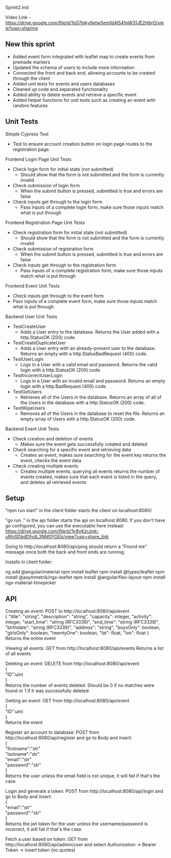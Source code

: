 Sprint2.md 

Video Link - https://drive.google.com/file/d/1pS7bjky6etw5em1d4lS41pW31JE2HbrO/view?usp=sharing


## New this sprint

* Added event form integrated with leaflet map to create events from premade markers
* Updated the schema of users to include more information
* Connected the front and back end, allowing accounts to be created through the client
* Added unit tests for events and users databases
* Cleaned up code and separated functionality
* Added ability to delete events and retrieve a specific event
* Added helper functions for unit tests such as creating an event with random features

## Unit Tests

Simple Cypress Test 
* Test to ensure account creation button on login page routes to the registration page.

Frontend Login Page Unit Tests
* Check login form for initial state (not submitted) 
    * Should show that the form is not submitted and the form is currently invalid
* Check submission of login form
    * When the submit button is pressed, submitted is true and errors are false
* Check inputs get through to the login form
    * Pass inputs of a complete login form, make sure those inputs match what is put through

Frontend Registration Page Unit Tests
* Check registration form for initial state (not submitted) 
    * Should show that the form is not submitted and the form is currently invalid
* Check submission of registration form
    * When the submit button is pressed, submitted is true and errors are false
* Check inputs get through to the registration form
    * Pass inputs of a complete registration form, make sure those inputs match what is put through

Frontend Event Unit Tests
* Check inputs get through to the event form
* Pass inputs of a complete event form, make sure those inputs match what is put through

Backend User Unit Tests
* TestCreateUser
    * Adds a User entry to the database. Returns the User added with a http.StatusOK (200) code.
* TestCreateDuplicateUser
    * Adds a User entry with an already-present user to the database. Returns an empty with a http.StatusBadRequest (400) code.
* TestUserLogin
    * Logs in a User with a valid email and password. Returns the valid login with a http.StatusOK (200) code.
* TestIncorrectUserLogin
    * Logs in a User with an invalid email and password. Returns an empty login with a http.BadRequest (400) code.
* TestGetUsers
    * Retrieves all of the Users in the database. Returns an array of all of the Users in the database with a http.StatusOK (200) code.
* TestWipeUsers
    * Removes all of the Users in the database to reset the file. Returns an empty array of Users with a http.StatusOK (200) code.

Backend Event Unit Tests
* Check creation and deletion of events
    * Makes sure the event gets successfully created and deleted
* Check searching for a specific event and retrieving data
    * Creates an event, makes sure searching for the event key returns the event, checks the event data
* Check creating multiple events
    * Creates multiple events, querying all events returns the number of events created, makes sure that each event is listed in the query, and deletes all retrieved events

## Setup

"npm run start" in the client folder starts the client on localhost:8080/

"go run ." in the api folder starts the api on localhost 8080. If you don't have go configured, you can use the executable here instead: https://drive.google.com/file/d/1jr8vKzrJmk-uRhi0DbdDfydL3NM0YGEb/view?usp=share_link

Going to http://localhost:8080/api/ping should return a "Found me" message once both the back and front ends are running.

Installs in client folder:

ng add @angular/material
npm install leaflet
npm install @types/leaflet
npm install @asymmetrik/ngx-leaflet
npm install @angular/flex-layout
npm install ngx-material-timepicker

## API

Creating an event: POST to http://localhost:8080/api/event  
{
"title": "string",
"description": "string",
"capacity": integer,
"activity": integer,
"start_time": "string (RFC3339)",
"end_time": "string (RFC3339)",
"birthdate": "string (RFC3339)",
"address": "string",
"boysOnly": boolean,
"girlsOnly": boolean,
"twentyOne": boolean,
"lat": float,
"lon": float
}
Returns the entire event

Viewing all events: GET from http://localhost:8080/api/events Returns a list of all events

Deleting an event: DELETE from http://localhost:8080/api/event  
{  
"ID":uint  
}  
Returns the number of events deleted. Should be 0 if no matches were found or 1 if it was successfully deleted.

Getting an event: GET from http://localhost:8080/api/event  
{  
"ID":uint  
}  
Returns the event

Register an account to database: POST from http://localhost:8080/api/register and go to Body and insert:  
{  
"firstname":"str"  
"lastname":"str"  
"email":"str"  
"password":"str"  
}  
Returns the user unless the email field is not unique, it will fail if that's the case

Login and generate a token: POST from http://localhost:8080/api/login and go to Body and insert:  
{  
"email":"str"  
"password":"str"  
}  
Returns the jwt token for the user unless the username/password is incorrect, it will fail if that's the case

Fetch a user based on token: GET from http://localhost:8080/api/admin/user and select Authorization -> Bearer Token -> insert token (no quotes)
